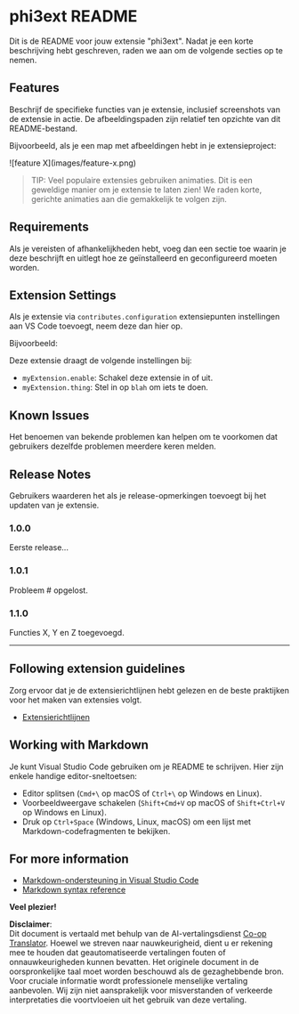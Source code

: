 <!--
CO_OP_TRANSLATOR_METADATA:
{
  "original_hash": "be0b2937160c486180ded27e4f14adeb",
  "translation_date": "2025-05-09T05:04:15+00:00",
  "source_file": "code/07.Lab/01/Apple/phi3ext/README.md",
  "language_code": "nl"
}
-->
# phi3ext README

Dit is de README voor jouw extensie "phi3ext". Nadat je een korte beschrijving hebt geschreven, raden we aan om de volgende secties op te nemen.

## Features

Beschrijf de specifieke functies van je extensie, inclusief screenshots van de extensie in actie. De afbeeldingspaden zijn relatief ten opzichte van dit README-bestand.

Bijvoorbeeld, als je een map met afbeeldingen hebt in je extensieproject:

\!\[feature X\]\(images/feature-x.png\)

> TIP: Veel populaire extensies gebruiken animaties. Dit is een geweldige manier om je extensie te laten zien! We raden korte, gerichte animaties aan die gemakkelijk te volgen zijn.

## Requirements

Als je vereisten of afhankelijkheden hebt, voeg dan een sectie toe waarin je deze beschrijft en uitlegt hoe ze geïnstalleerd en geconfigureerd moeten worden.

## Extension Settings

Als je extensie via `contributes.configuration` extensiepunten instellingen aan VS Code toevoegt, neem deze dan hier op.

Bijvoorbeeld:

Deze extensie draagt de volgende instellingen bij:

* `myExtension.enable`: Schakel deze extensie in of uit.
* `myExtension.thing`: Stel in op `blah` om iets te doen.

## Known Issues

Het benoemen van bekende problemen kan helpen om te voorkomen dat gebruikers dezelfde problemen meerdere keren melden.

## Release Notes

Gebruikers waarderen het als je release-opmerkingen toevoegt bij het updaten van je extensie.

### 1.0.0

Eerste release...

### 1.0.1

Probleem # opgelost.

### 1.1.0

Functies X, Y en Z toegevoegd.

---

## Following extension guidelines

Zorg ervoor dat je de extensierichtlijnen hebt gelezen en de beste praktijken voor het maken van extensies volgt.

* [Extensierichtlijnen](https://code.visualstudio.com/api/references/extension-guidelines?WT.mc_id=aiml-137032-kinfeylo)

## Working with Markdown

Je kunt Visual Studio Code gebruiken om je README te schrijven. Hier zijn enkele handige editor-sneltoetsen:

* Editor splitsen (`Cmd+\` op macOS of `Ctrl+\` op Windows en Linux).
* Voorbeeldweergave schakelen (`Shift+Cmd+V` op macOS of `Shift+Ctrl+V` op Windows en Linux).
* Druk op `Ctrl+Space` (Windows, Linux, macOS) om een lijst met Markdown-codefragmenten te bekijken.

## For more information

* [Markdown-ondersteuning in Visual Studio Code](http://code.visualstudio.com/docs/languages/markdown?WT.mc_id=aiml-137032-kinfeylo)
* [Markdown syntax reference](https://help.github.com/articles/markdown-basics/)

**Veel plezier!**

**Disclaimer**:  
Dit document is vertaald met behulp van de AI-vertalingsdienst [Co-op Translator](https://github.com/Azure/co-op-translator). Hoewel we streven naar nauwkeurigheid, dient u er rekening mee te houden dat geautomatiseerde vertalingen fouten of onnauwkeurigheden kunnen bevatten. Het originele document in de oorspronkelijke taal moet worden beschouwd als de gezaghebbende bron. Voor cruciale informatie wordt professionele menselijke vertaling aanbevolen. Wij zijn niet aansprakelijk voor misverstanden of verkeerde interpretaties die voortvloeien uit het gebruik van deze vertaling.